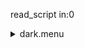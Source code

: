 read_script in:0<details><summary>dark.menu</summary><blockquote><pre>read_script in:0<details><summary>dark.cbk</summary><blockquote><pre>read_script in:0<details><summary>setupDark.rcp</summary><blockquote><pre>shut	in
The above script included:0 seconds of data collection</pre></blockquote></details>read_script out 0 0read_script in:0<details><summary>dark_01wave_1beam_1sums_16rep_BOTH.rcp</summary><blockquote><pre>data	rcam	both	656.28	1
data	rcam	both	656.28	1
data	rcam	both	656.28	1
data	rcam	both	656.28	1
data	rcam	both	656.28	1
data	rcam	both	656.28	1
data	rcam	both	656.28	1
data	rcam	both	656.28	1
data	rcam	both	656.28	1
data	rcam	both	656.28	1
data	rcam	both	656.28	1
data	rcam	both	656.28	1
data	rcam	both	656.28	1
data	rcam	both	656.28	1
data	rcam	both	656.28	1
data	rcam	both	656.28	1
The above script included:9920 seconds of data collection</pre></blockquote></details>read_script out 9920 9920read_script in:9920<details><summary>dark_01wave_1beam_16sums_1rep_BOTH.rcp</summary><blockquote><pre>data	rcam	both	656.28	16
The above script included:15340 seconds of data collection</pre></blockquote></details>read_script out 25260 15340The above script included:25260 seconds of data collection</pre></blockquote></details>read_script out 25260 25260The above script included:25260 seconds of data collection</pre></blockquote></details>